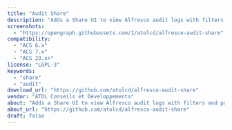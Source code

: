 ```yaml
---
title: "Audit Share"
description: "Adds a Share UI to view Alfresco audit logs with filters and pagination."
screenshots:
  - "https://opengraph.githubassets.com/1/atolcd/alfresco-audit-share"
compatibility:
  - "ACS 6.x"
  - "ACS 7.x"
  - "ACS 23.x+"
license: "LGPL-3"
keywords:
  - "share"
  - "audit"
download_url: "https://github.com/atolcd/alfresco-audit-share"
vendor: "ATOL Conseils et Développements"
about: "Adds a Share UI to view Alfresco audit logs with filters and pagination."
about_url: "https://github.com/atolcd/alfresco-audit-share"
draft: false
---
```

